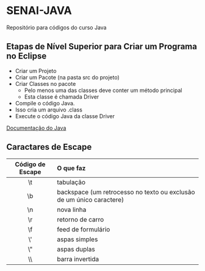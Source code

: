 # SENAI-JAVA
Repositório para códigos do curso Java

## Etapas de Nível Superior para Criar um Programa no Eclipse
+ Criar um Projeto
+ Criar um Pacote (na pasta src do projeto)
+ Criar Classes no pacote
    + Pelo menos uma das classes deve conter um método principal
    + Esta classe é chamada Driver
+ Compile o código Java.
+ Isso cria um arquivo .class
+ Execute o código Java da classe Driver

[Documentação do Java](https://docs.oracle.com/en/java/javase/18/docs/api/allclasses-index.html)

## Caractares de Escape
Código de Escape  | O que faz
:---------------: | :----------
\\t  | tabulação
\\b | backspace (um retrocesso no texto ou exclusão de um único caractere)
\\n | nova linha
\\r | retorno de carro
\\f | feed de formulário
\\\' | aspas simples
\\\" | aspas duplas
\\\\ | barra invertida